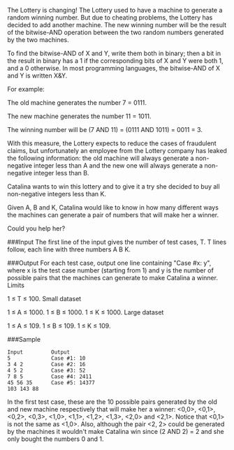 The Lottery is changing! The Lottery used to have a machine to generate a random winning number. But due to cheating problems, the Lottery has decided to add another machine. The new winning number will be the result of the bitwise-AND operation between the two random numbers generated by the two machines.

To find the bitwise-AND of X and Y, write them both in binary; then a bit in the result in binary has a 1 if the corresponding bits of X and Y were both 1, and a 0 otherwise. In most programming languages, the bitwise-AND of X and Y is written X&Y.

For example:

   The old machine generates the number 7 = 0111.

   The new machine generates the number 11 = 1011.

   The winning number will be (7 AND 11) = (0111 AND 1011) = 0011 = 3.

With this measure, the Lottery expects to reduce the cases of fraudulent claims, but unfortunately an employee from the Lottery company has leaked the following information: the old machine will always generate a non-negative integer less than A and the new one will always generate a non-negative integer less than B.

Catalina wants to win this lottery and to give it a try she decided to buy all non-negative integers less than K.

Given A, B and K, Catalina would like to know in how many different ways the machines can generate a pair of numbers that will make her a winner.

Could you help her? 

###Input
The first line of the input gives the number of test cases, T. T lines follow, each line with three numbers A B K. 

###Output
For each test case, output one line containing "Case #x: y", where x is the test case number (starting from 1) and y is the number of possible pairs that the machines can generate to make Catalina a winner.
Limits

1 ≤ T ≤ 100.
Small dataset

1 ≤ A ≤ 1000.
1 ≤ B ≤ 1000.
1 ≤ K ≤ 1000.
Large dataset

1 ≤ A ≤ 109.
1 ≤ B ≤ 109.
1 ≤ K ≤ 109.

###Sample
```
Input         Output
5             Case #1: 10
3 4 2         Case #2: 16
4 5 2         Case #3: 52
7 8 5         Case #4: 2411
45 56 35      Case #5: 14377
103 143 88
```
In the first test case, these are the 10 possible pairs generated by the old and new machine respectively that will make her a winner: <0,0>, <0,1>, <0,2>, <0,3>, <1,0>, <1,1>, <1,2>, <1,3>, <2,0> and <2,1>. Notice that <0,1> is not the same as <1,0>. Also, although the pair <2, 2> could be generated by the machines it wouldn't make Catalina win since (2 AND 2) = 2 and she only bought the numbers 0 and 1.

